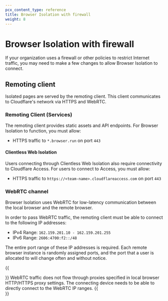 ```yaml
---
pcx_content_type: reference
title: Browser Isolation with firewall
weight: 8
---
```


# Browser Isolation with firewall

If your organization uses a firewall or other policies to restrict Internet traffic, you may need to make a few changes to allow Browser Isolation to connect.

## Remoting client

Isolated pages are served by the remoting client. This client communicates to Cloudflare's network via HTTPS and WebRTC.

### Remoting Client (Services)

The remoting client provides static assets and API endpoints. For Browser Isolation to function, you must allow:

- HTTPS traffic to `*.browser.run` on port `443`

#### Clientless Web Isolation

Users connecting through Clientless Web Isolation also require connectivity to Cloudflare Access. For users to connect to Access, you must allow:

- HTTPS traffic to `https://<team-name>.cloudflareaccess.com` on port `443`

### WebRTC channel

Browser Isolation uses WebRTC for low-latency communication between the local browser and the remote browser.

In order to pass WebRTC traffic, the remoting client must be able to connect to the following IP addresses:

- IPv4 Range: `162.159.201.10 - 162.159.201.255`
- IPv6 Range: `2606:4700:f2::/48`

The entire port range of these IP addresses is required. Each remote browser instance is randomly assigned ports, and the port that a user is allocated to will change often and without notice.

{{<Aside type="note">}}
WebRTC traffic does not flow through proxies specified in local browser HTTP/HTTPS proxy settings. The connecting device needs to be able to directly connect to the WebRTC IP ranges.
{{</Aside>}}
